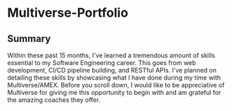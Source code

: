 # Multiverse-Portfolio

<h2>Summary</h2>
<p>Within these past 15 months, I've learned a tremendous amount of skills essential to my Software Engineering career. This goes from web development, CI/CD pipeline building, and RESTful APIs. I've planned on detailing these skills by showcasing what I have done during my time with Multiverse/AMEX. Before you scroll down, I would like to be appreciative of Multiverse for giving me this opportunity to begin with and am grateful for the amazing coaches they offer.</p>
